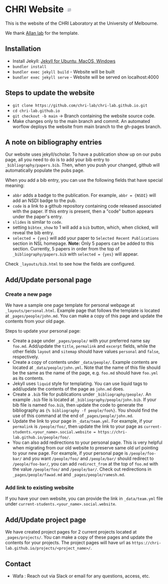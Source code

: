# CHRI Website <a href="https://chri-lab.github.io/"><img src="images/logopic/chri-logo.png" width="4%" alt="CHRI Logo"></a>

This is the website of the CHRI Laboratory at the University of Melbourne.

We thank [Allan lab](http://www.allanlab.org/aboutwebsite.html) for the template.

## Installation

- Install Jekyll: [Jekyll for Ubuntu, MacOS, Windows](https://jekyllrb.com/docs/installation/)
- `bundler install`
- `bundler exec jekyll build` - Website will be built
- `bundler exec jekyll serve` - Website will be served on localhost:4000

## Steps to update the website

- `git clone https://github.com/chri-lab/chri-lab.github.io.git`
- `cd chri-lab.github.io`
- `git checkout -b main` -> Branch containing the website source code.
- Make changes only to the main branch and commit. An automated worflow deploys the website from main branch to the gh-pages branch.

## A note on bibliography entries

Our website uses jekyll/scholar. To have a publication show up on our pubs page, all you need to do is to add your bib entry to `_bibliography/papers.bib`. Then, when you push your changed, github will automatically populate the pubs page.

When you add a bib entry, you can use the following fields that have special meaning:

- `abbr` adds a badge to the publication. For example, `abbr = {NSDI}` will add an NSDI badge to the pub.
- `code` is a link to a github repository containing code released associated with the paper. If this entry is present, then a "code" button appears under the paper's entry.
- `slides` is similar to `code`.
- setting `bibtex_show` to 1 will add a `bib` button, which, when clicked, will reveal the bib entry.
- `selected = {yes}` will add your paper to `Selected Recent Publications` section in NSL homepage. **Note:** Only 5 papers can be added to this section. Currently, 5 papers in order from the top of `_bibliography/papers.bib` with `selected = {yes}` will appear. 

Check `_layouts/bib.html` to see how the fields are configured.

## Add/Update personal page

### Create a new page

We have a sample one page template for personal webpage at `_layouts/personal.html`. Example page that follows the template is located at `_pages/people/john.md`. You can make a copy of this page and update the contents from your old page.

Steps to update your personal page:

- Create a page under `_pages/people/` with your preferred name say `foo.md`. Add/update the `title`, `permalink` and `excerpt` fields, while the other fields `layout` and `sitemap` should have values `personal` and `false`, respectively.
- Create a copy of contents under `_data/people/`. Example contents are located at `_data/people/john.yml`. Note that the name of this file should be the same as the name of the page, e.g. `foo.md` should have `foo.yml` as its contents.
- Jekyll uses `liquid` style for templating. You can use liquid tags to add/update the contents of the page as `john.md` does.
- Create a `.bib` file for publications under `_bibliography/people/`. An example `.bib` file is located at `_bibliography/people/john.bib`. If your bib file is named `foo.bib`, then update the code to generate the bibliography as `{% bibliography -f people/foo%}`. You should find the use of this command at the end of `_pages/people/john.md`.
- Update the link to your page in `_data/team.yml`. For example, if your `permalink` is `/people/foo/`, then update the link to your page as `current-students.<your_name>.social.website = https://chri-lab.github.io/people/foo/`.
- You can also add redirections to your personal page. This is very helpful when migrating from our old website to preserve same old url pointing to your new page. For example, if your personal page is `/people/foo-bar/` and you want `/people/foo/` and `/people/bar/` should redirect to `/people/foo-bar/`, you can add `redirect_from` at the top of `foo.md` with the value `/people/foo/` and `/people/bar/`. Check out redirections in `_pages/people/fawad.md` and `_pages/people/ramesh.md`.

### Add link to existing website

If you have your own website, you can provide the link in `_data/team.yml` file under `current-students.<your_name>.social.website`.

## Add/Update project page

We have created project pages for 2 current projects located at `_pages/projects/`. You can make a copy of these pages and update the contents for your projects.
The project pages will have url as `https://chri-lab.github.io/projects/<project_name>/`.

## Contact

- Wafa : Reach out via Slack or email for any questions, access, etc.
